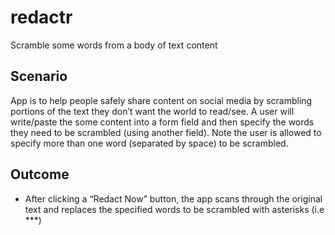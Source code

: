 # redactr
Scramble some words from a body of text content

## Scenario
App is to help people safely share content on social media by scrambling portions of the text they don’t want the world to read/see. A user will write/paste the some content into a form field and then specify the words they need to be scrambled (using another field). Note the user is allowed to specify more than one word (separated by space) to be scrambled.

## Outcome
- After clicking a “Redact Now” button, the app scans through the original text and replaces the specified words to be scrambled with asterisks (i.e ***)

